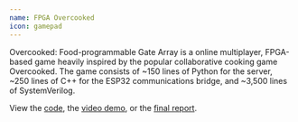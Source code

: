 ```yaml
---
name: FPGA Overcooked
icon: gamepad
---
```


Overcooked: Food-programmable Gate Array is a online multiplayer, FPGA-based
game heavily inspired by the popular collaborative cooking game Overcooked.
The game consists of ~150 lines of Python for the server, ~250 lines of C++
for the ESP32 communications bridge, and ~3,500 lines of SystemVerilog.

View the [code](https://github.com/kyeb/overcooked-fpga), the [video
demo](https://youtu.be/e6Tfs_nVjrA), or the [final report](/overcooked.pdf).
